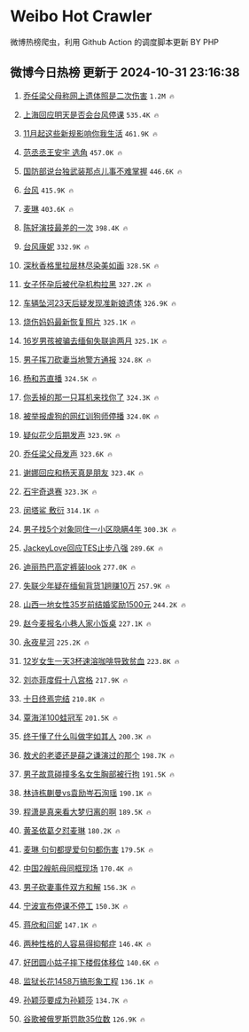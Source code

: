 # Weibo Hot Crawler 



微博热榜爬虫，利用 Github Action 的调度脚本更新 BY PHP 


## 微博今日热榜 更新于 2024-10-31 23:16:38 
1. [乔任梁父母称网上遗体照是二次伤害](https://s.weibo.com/weibo?q=%23%E4%B9%94%E4%BB%BB%E6%A2%81%E7%88%B6%E6%AF%8D%E7%A7%B0%E7%BD%91%E4%B8%8A%E9%81%97%E4%BD%93%E7%85%A7%E6%98%AF%E4%BA%8C%E6%AC%A1%E4%BC%A4%E5%AE%B3%23&t=31&band_rank=1&Refer=top) `1.2M 🔥` 

1. [上海回应明天是否会台风停课](https://s.weibo.com/weibo?q=%23%E4%B8%8A%E6%B5%B7%E5%9B%9E%E5%BA%94%E6%98%8E%E5%A4%A9%E6%98%AF%E5%90%A6%E4%BC%9A%E5%8F%B0%E9%A3%8E%E5%81%9C%E8%AF%BE%23&t=31&band_rank=2&Refer=top) `535.4K 🔥` 

1. [11月起这些新规影响你我生活](https://s.weibo.com/weibo?q=%2311%E6%9C%88%E8%B5%B7%E8%BF%99%E4%BA%9B%E6%96%B0%E8%A7%84%E5%BD%B1%E5%93%8D%E4%BD%A0%E6%88%91%E7%94%9F%E6%B4%BB%23&t=31&band_rank=3&Refer=top) `461.9K 🔥` 

1. [范丞丞王安宇 选角](https://s.weibo.com/weibo?q=%E8%8C%83%E4%B8%9E%E4%B8%9E%E7%8E%8B%E5%AE%89%E5%AE%87%20%E9%80%89%E8%A7%92&t=31&band_rank=4&Refer=top) `457.0K 🔥` 

1. [国防部说台独武装那点儿事不难掌握](https://s.weibo.com/weibo?q=%23%E5%9B%BD%E9%98%B2%E9%83%A8%E8%AF%B4%E5%8F%B0%E7%8B%AC%E6%AD%A6%E8%A3%85%E9%82%A3%E7%82%B9%E5%84%BF%E4%BA%8B%E4%B8%8D%E9%9A%BE%E6%8E%8C%E6%8F%A1%23&t=31&band_rank=5&Refer=top) `446.6K 🔥` 

1. [台风](https://s.weibo.com/weibo?q=%E5%8F%B0%E9%A3%8E&t=31&band_rank=6&Refer=top) `415.9K 🔥` 

1. [麦琳](https://s.weibo.com/weibo?q=%E9%BA%A6%E7%90%B3&t=31&band_rank=7&Refer=top) `403.6K 🔥` 

1. [陈好演技最差的一次](https://s.weibo.com/weibo?q=%23%E9%99%88%E5%A5%BD%E6%BC%94%E6%8A%80%E6%9C%80%E5%B7%AE%E7%9A%84%E4%B8%80%E6%AC%A1%23&t=31&band_rank=8&Refer=top) `398.4K 🔥` 

1. [台风康妮](https://s.weibo.com/weibo?q=%E5%8F%B0%E9%A3%8E%E5%BA%B7%E5%A6%AE&t=31&band_rank=9&Refer=top) `332.9K 🔥` 

1. [深秋香格里拉层林尽染美如画](https://s.weibo.com/weibo?q=%23%E6%B7%B1%E7%A7%8B%E9%A6%99%E6%A0%BC%E9%87%8C%E6%8B%89%E5%B1%82%E6%9E%97%E5%B0%BD%E6%9F%93%E7%BE%8E%E5%A6%82%E7%94%BB%23&t=31&band_rank=10&Refer=top) `328.5K 🔥` 

1. [女子怀孕后被代孕机构拉黑](https://s.weibo.com/weibo?q=%23%E5%A5%B3%E5%AD%90%E6%80%80%E5%AD%95%E5%90%8E%E8%A2%AB%E4%BB%A3%E5%AD%95%E6%9C%BA%E6%9E%84%E6%8B%89%E9%BB%91%23&t=31&band_rank=11&Refer=top) `327.2K 🔥` 

1. [车辆坠河23天后疑发现准新娘遗体](https://s.weibo.com/weibo?q=%23%E8%BD%A6%E8%BE%86%E5%9D%A0%E6%B2%B323%E5%A4%A9%E5%90%8E%E7%96%91%E5%8F%91%E7%8E%B0%E5%87%86%E6%96%B0%E5%A8%98%E9%81%97%E4%BD%93%23&t=31&band_rank=12&Refer=top) `326.9K 🔥` 

1. [烧伤妈妈最新恢复照片](https://s.weibo.com/weibo?q=%23%E7%83%A7%E4%BC%A4%E5%A6%88%E5%A6%88%E6%9C%80%E6%96%B0%E6%81%A2%E5%A4%8D%E7%85%A7%E7%89%87%23&t=31&band_rank=13&Refer=top) `325.1K 🔥` 

1. [16岁男孩被骗去缅甸失联逾两月](https://s.weibo.com/weibo?q=%2316%E5%B2%81%E7%94%B7%E5%AD%A9%E8%A2%AB%E9%AA%97%E5%8E%BB%E7%BC%85%E7%94%B8%E5%A4%B1%E8%81%94%E9%80%BE%E4%B8%A4%E6%9C%88%23&t=31&band_rank=14&Refer=top) `325.1K 🔥` 

1. [男子挥刀砍妻当地警方通报](https://s.weibo.com/weibo?q=%23%E7%94%B7%E5%AD%90%E6%8C%A5%E5%88%80%E7%A0%8D%E5%A6%BB%E5%BD%93%E5%9C%B0%E8%AD%A6%E6%96%B9%E9%80%9A%E6%8A%A5%23&t=31&band_rank=15&Refer=top) `324.8K 🔥` 

1. [杨和苏直播](https://s.weibo.com/weibo?q=%E6%9D%A8%E5%92%8C%E8%8B%8F%E7%9B%B4%E6%92%AD&t=31&band_rank=16&Refer=top) `324.5K 🔥` 

1. [你丢掉的那一只耳机来找你了](https://s.weibo.com/weibo?q=%23%E4%BD%A0%E4%B8%A2%E6%8E%89%E7%9A%84%E9%82%A3%E4%B8%80%E5%8F%AA%E8%80%B3%E6%9C%BA%E6%9D%A5%E6%89%BE%E4%BD%A0%E4%BA%86%23&t=31&band_rank=17&Refer=top) `324.3K 🔥` 

1. [被举报虐狗的网红训狗师停播](https://s.weibo.com/weibo?q=%23%E8%A2%AB%E4%B8%BE%E6%8A%A5%E8%99%90%E7%8B%97%E7%9A%84%E7%BD%91%E7%BA%A2%E8%AE%AD%E7%8B%97%E5%B8%88%E5%81%9C%E6%92%AD%23&t=31&band_rank=18&Refer=top) `324.0K 🔥` 

1. [疑似花少后期发声](https://s.weibo.com/weibo?q=%23%E7%96%91%E4%BC%BC%E8%8A%B1%E5%B0%91%E5%90%8E%E6%9C%9F%E5%8F%91%E5%A3%B0%23&t=31&band_rank=19&Refer=top) `323.9K 🔥` 

1. [乔任梁父母发声](https://s.weibo.com/weibo?q=%23%E4%B9%94%E4%BB%BB%E6%A2%81%E7%88%B6%E6%AF%8D%E5%8F%91%E5%A3%B0%23&t=31&band_rank=20&Refer=top) `323.6K 🔥` 

1. [谢娜回应和杨天真是朋友](https://s.weibo.com/weibo?q=%23%E8%B0%A2%E5%A8%9C%E5%9B%9E%E5%BA%94%E5%92%8C%E6%9D%A8%E5%A4%A9%E7%9C%9F%E6%98%AF%E6%9C%8B%E5%8F%8B%23&t=31&band_rank=21&Refer=top) `323.4K 🔥` 

1. [石宇奇退赛](https://s.weibo.com/weibo?q=%E7%9F%B3%E5%AE%87%E5%A5%87%E9%80%80%E8%B5%9B&t=31&band_rank=22&Refer=top) `323.3K 🔥` 

1. [闵塔鲨 敷衍](https://s.weibo.com/weibo?q=%E9%97%B5%E5%A1%94%E9%B2%A8%20%E6%95%B7%E8%A1%8D&t=31&band_rank=23&Refer=top) `314.1K 🔥` 

1. [男子找5个对象同住一小区隐瞒4年](https://s.weibo.com/weibo?q=%23%E7%94%B7%E5%AD%90%E6%89%BE5%E4%B8%AA%E5%AF%B9%E8%B1%A1%E5%90%8C%E4%BD%8F%E4%B8%80%E5%B0%8F%E5%8C%BA%E9%9A%90%E7%9E%924%E5%B9%B4%23&t=31&band_rank=24&Refer=top) `300.3K 🔥` 

1. [JackeyLove回应TES止步八强](https://s.weibo.com/weibo?q=%23JackeyLove%E5%9B%9E%E5%BA%94TES%E6%AD%A2%E6%AD%A5%E5%85%AB%E5%BC%BA%23&t=31&band_rank=25&Refer=top) `289.6K 🔥` 

1. [迪丽热巴高定裤装look](https://s.weibo.com/weibo?q=%23%E8%BF%AA%E4%B8%BD%E7%83%AD%E5%B7%B4%E9%AB%98%E5%AE%9A%E8%A3%A4%E8%A3%85look%23&t=31&band_rank=26&Refer=top) `277.0K 🔥` 

1. [失联少年疑在缅甸背货1趟赚10万](https://s.weibo.com/weibo?q=%23%E5%A4%B1%E8%81%94%E5%B0%91%E5%B9%B4%E7%96%91%E5%9C%A8%E7%BC%85%E7%94%B8%E8%83%8C%E8%B4%A71%E8%B6%9F%E8%B5%9A10%E4%B8%87%23&t=31&band_rank=27&Refer=top) `257.9K 🔥` 

1. [山西一地女性35岁前结婚奖励1500元](https://s.weibo.com/weibo?q=%23%E5%B1%B1%E8%A5%BF%E4%B8%80%E5%9C%B0%E5%A5%B3%E6%80%A735%E5%B2%81%E5%89%8D%E7%BB%93%E5%A9%9A%E5%A5%96%E5%8A%B11500%E5%85%83%23&t=31&band_rank=28&Refer=top) `244.2K 🔥` 

1. [赵今麦报名小巷人家小饭桌](https://s.weibo.com/weibo?q=%23%E8%B5%B5%E4%BB%8A%E9%BA%A6%E6%8A%A5%E5%90%8D%E5%B0%8F%E5%B7%B7%E4%BA%BA%E5%AE%B6%E5%B0%8F%E9%A5%AD%E6%A1%8C%23&t=31&band_rank=29&Refer=top) `227.1K 🔥` 

1. [永夜星河](https://s.weibo.com/weibo?q=%E6%B0%B8%E5%A4%9C%E6%98%9F%E6%B2%B3&t=31&band_rank=30&Refer=top) `225.2K 🔥` 

1. [12岁女生一天3杯速溶咖啡导致贫血](https://s.weibo.com/weibo?q=%2312%E5%B2%81%E5%A5%B3%E7%94%9F%E4%B8%80%E5%A4%A93%E6%9D%AF%E9%80%9F%E6%BA%B6%E5%92%96%E5%95%A1%E5%AF%BC%E8%87%B4%E8%B4%AB%E8%A1%80%23&t=31&band_rank=31&Refer=top) `223.8K 🔥` 

1. [刘亦菲度假十八宫格](https://s.weibo.com/weibo?q=%23%E5%88%98%E4%BA%A6%E8%8F%B2%E5%BA%A6%E5%81%87%E5%8D%81%E5%85%AB%E5%AE%AB%E6%A0%BC%23&t=31&band_rank=32&Refer=top) `217.9K 🔥` 

1. [十日终焉完结](https://s.weibo.com/weibo?q=%E5%8D%81%E6%97%A5%E7%BB%88%E7%84%89%E5%AE%8C%E7%BB%93&t=31&band_rank=33&Refer=top) `210.8K 🔥` 

1. [覃海洋100蛙冠军](https://s.weibo.com/weibo?q=%23%E8%A6%83%E6%B5%B7%E6%B4%8B100%E8%9B%99%E5%86%A0%E5%86%9B%23&t=31&band_rank=34&Refer=top) `201.5K 🔥` 

1. [终于懂了什么叫做字如其人](https://s.weibo.com/weibo?q=%E7%BB%88%E4%BA%8E%E6%87%82%E4%BA%86%E4%BB%80%E4%B9%88%E5%8F%AB%E5%81%9A%E5%AD%97%E5%A6%82%E5%85%B6%E4%BA%BA&t=31&band_rank=35&Refer=top) `200.3K 🔥` 

1. [敖犬的老婆还是薛之谦演过的那个](https://s.weibo.com/weibo?q=%E6%95%96%E7%8A%AC%E7%9A%84%E8%80%81%E5%A9%86%E8%BF%98%E6%98%AF%E8%96%9B%E4%B9%8B%E8%B0%A6%E6%BC%94%E8%BF%87%E7%9A%84%E9%82%A3%E4%B8%AA&t=31&band_rank=36&Refer=top) `198.7K 🔥` 

1. [男子故意碰撞多名女生胸部被行拘](https://s.weibo.com/weibo?q=%23%E7%94%B7%E5%AD%90%E6%95%85%E6%84%8F%E7%A2%B0%E6%92%9E%E5%A4%9A%E5%90%8D%E5%A5%B3%E7%94%9F%E8%83%B8%E9%83%A8%E8%A2%AB%E8%A1%8C%E6%8B%98%23&t=31&band_rank=37&Refer=top) `191.5K 🔥` 

1. [林诗栋蒯曼vs袁励岑石洵瑶](https://s.weibo.com/weibo?q=%23%E6%9E%97%E8%AF%97%E6%A0%8B%E8%92%AF%E6%9B%BCvs%E8%A2%81%E5%8A%B1%E5%B2%91%E7%9F%B3%E6%B4%B5%E7%91%B6%23&t=31&band_rank=38&Refer=top) `190.1K 🔥` 

1. [程潇是真来看大梦归离的啊](https://s.weibo.com/weibo?q=%E7%A8%8B%E6%BD%87%E6%98%AF%E7%9C%9F%E6%9D%A5%E7%9C%8B%E5%A4%A7%E6%A2%A6%E5%BD%92%E7%A6%BB%E7%9A%84%E5%95%8A&t=31&band_rank=39&Refer=top) `189.5K 🔥` 

1. [黄圣依葛夕怼麦琳](https://s.weibo.com/weibo?q=%23%E9%BB%84%E5%9C%A3%E4%BE%9D%E8%91%9B%E5%A4%95%E6%80%BC%E9%BA%A6%E7%90%B3%23&t=31&band_rank=40&Refer=top) `180.2K 🔥` 

1. [麦琳 句句都提爱句句都伤害](https://s.weibo.com/weibo?q=%E9%BA%A6%E7%90%B3%20%E5%8F%A5%E5%8F%A5%E9%83%BD%E6%8F%90%E7%88%B1%E5%8F%A5%E5%8F%A5%E9%83%BD%E4%BC%A4%E5%AE%B3&t=31&band_rank=41&Refer=top) `179.5K 🔥` 

1. [中国2艘航母同框现场](https://s.weibo.com/weibo?q=%23%E4%B8%AD%E5%9B%BD2%E8%89%98%E8%88%AA%E6%AF%8D%E5%90%8C%E6%A1%86%E7%8E%B0%E5%9C%BA%23&t=31&band_rank=42&Refer=top) `170.4K 🔥` 

1. [男子砍妻事件双方和解](https://s.weibo.com/weibo?q=%23%E7%94%B7%E5%AD%90%E7%A0%8D%E5%A6%BB%E4%BA%8B%E4%BB%B6%E5%8F%8C%E6%96%B9%E5%92%8C%E8%A7%A3%23&t=31&band_rank=43&Refer=top) `156.3K 🔥` 

1. [宁波宣布停课不停工](https://s.weibo.com/weibo?q=%23%E5%AE%81%E6%B3%A2%E5%AE%A3%E5%B8%83%E5%81%9C%E8%AF%BE%E4%B8%8D%E5%81%9C%E5%B7%A5%23&t=31&band_rank=44&Refer=top) `150.3K 🔥` 

1. [蒋欣和闫妮](https://s.weibo.com/weibo?q=%E8%92%8B%E6%AC%A3%E5%92%8C%E9%97%AB%E5%A6%AE&t=31&band_rank=45&Refer=top) `147.1K 🔥` 

1. [两种性格的人容易得抑郁症](https://s.weibo.com/weibo?q=%23%E4%B8%A4%E7%A7%8D%E6%80%A7%E6%A0%BC%E7%9A%84%E4%BA%BA%E5%AE%B9%E6%98%93%E5%BE%97%E6%8A%91%E9%83%81%E7%97%87%23&t=31&band_rank=46&Refer=top) `146.4K 🔥` 

1. [好团圆小姑子摔下楼假体移位](https://s.weibo.com/weibo?q=%E5%A5%BD%E5%9B%A2%E5%9C%86%E5%B0%8F%E5%A7%91%E5%AD%90%E6%91%94%E4%B8%8B%E6%A5%BC%E5%81%87%E4%BD%93%E7%A7%BB%E4%BD%8D&t=31&band_rank=47&Refer=top) `140.6K 🔥` 

1. [监狱长花1458万搞形象工程](https://s.weibo.com/weibo?q=%23%E7%9B%91%E7%8B%B1%E9%95%BF%E8%8A%B11458%E4%B8%87%E6%90%9E%E5%BD%A2%E8%B1%A1%E5%B7%A5%E7%A8%8B%23&t=31&band_rank=48&Refer=top) `136.1K 🔥` 

1. [孙颖莎要成为孙颖莎](https://s.weibo.com/weibo?q=%E5%AD%99%E9%A2%96%E8%8E%8E%E8%A6%81%E6%88%90%E4%B8%BA%E5%AD%99%E9%A2%96%E8%8E%8E&t=31&band_rank=49&Refer=top) `134.7K 🔥` 

1. [谷歌被俄罗斯罚款35位数](https://s.weibo.com/weibo?q=%23%E8%B0%B7%E6%AD%8C%E8%A2%AB%E4%BF%84%E7%BD%97%E6%96%AF%E7%BD%9A%E6%AC%BE35%E4%BD%8D%E6%95%B0%23&t=31&band_rank=50&Refer=top) `126.9K 🔥` 

